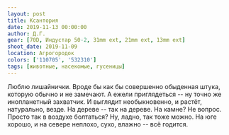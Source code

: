 ```yaml
---
layout: post
title: Ксантория
date: 2019-11-13 00:00:00
author: Д.Г.
gear: [70D, Индустар 50-2, 31mm ext, 21mm ext, 13mm ext]
shoot_date: 2019-11-09
location: Агрогородок
colors: ['110705', '532310']
tags: [животные, насекомые, гусеницы]
---
```

Люблю лишайнички. Вроде бы как бы совершенно обыденная штука, которую обычно и не замечают. А ежели приглядеться -- ну точно же инопланетный захватчик. И выглядит необыкновенно, и растёт, натурально, везде. На дереве -- так на дереве. На камне? Не вопрос. Просто так в воздухе болтаться? Ну, ладно, так тоже можно. На юге хорошо, и на севере неплохо, сухо, влажно -- всё годится.
